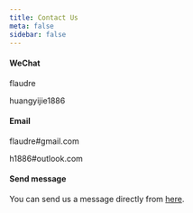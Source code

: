 ```yaml
---
title: Contact Us
meta: false
sidebar: false
---
```


#### WeChat

flaudre

huangyijie1886


#### Email

flaudre#gmail.com

h1886#outlook.com

#### Send message

You can send us a message directly from [here](/message).



